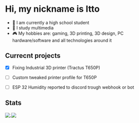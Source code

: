 # **Hi, my nickname is Itto**

- 🏫 I am currently a high school student
- 📖 I study multimedia
- 🎮 My hobbies are: gaming, 3D printing, 3D design, PC hardware/software and all technologies around it


## Currecnt projects
- [x] Fixing Industrial 3D printer (Tractus T650P)
- [ ] Custom tweaked printer profile for T650P
- [ ] ESP 32 Humidity reported to discord trough webhook or bot


## Stats
<a href="https://github.com/IttoHaru">
  <img align="center" src="https://github-readme-stats.vercel.app/api?username=IttoHaru&show_icons=true&theme=codeSTACKr" />
</a>
<a href="https://github.com/IttoHaru">
  <img align="center" src="https://github-readme-stats.vercel.app/api/top-langs/?username=IttoHaru&theme=codeSTACKr" />
</a>
